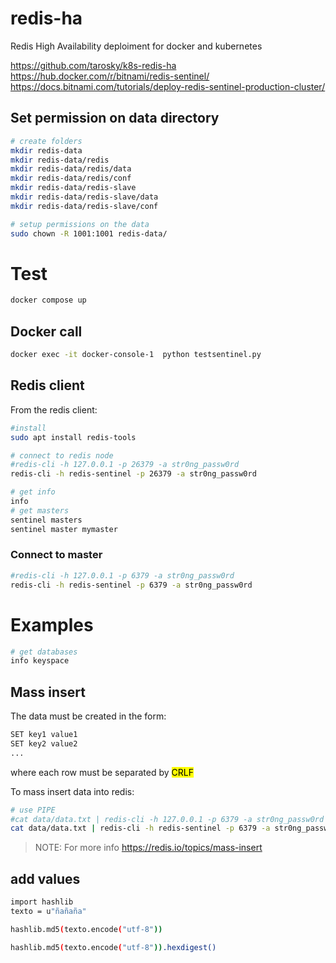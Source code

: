 # redis-ha
Redis High Availability deploiment for docker and kubernetes

https://github.com/tarosky/k8s-redis-ha
https://hub.docker.com/r/bitnami/redis-sentinel/
https://docs.bitnami.com/tutorials/deploy-redis-sentinel-production-cluster/


## Set permission on data directory

```bash
# create folders
mkdir redis-data
mkdir redis-data/redis
mkdir redis-data/redis/data
mkdir redis-data/redis/conf
mkdir redis-data/redis-slave
mkdir redis-data/redis-slave/data
mkdir redis-data/redis-slave/conf

# setup permissions on the data 
sudo chown -R 1001:1001 redis-data/
```
# Test

```bash
docker compose up 
```
## Docker call

```bash
docker exec -it docker-console-1  python testsentinel.py 
```

## Redis client

From the redis client:

```bash
#install 
sudo apt install redis-tools

# connect to redis node
#redis-cli -h 127.0.0.1 -p 26379 -a str0ng_passw0rd
redis-cli -h redis-sentinel -p 26379 -a str0ng_passw0rd

# get info
info
# get masters
sentinel masters
sentinel master mymaster
```

### Connect to master

```bash
#redis-cli -h 127.0.0.1 -p 6379 -a str0ng_passw0rd
redis-cli -h redis-sentinel -p 6379 -a str0ng_passw0rd

```


# Examples

```bash
# get databases
info keyspace
```

## Mass insert

The data must be created in the form:
```txt
SET key1 value1
SET key2 value2
...
```
where each row must be separated by <mark>CRLF</mark>

To mass insert data into redis:
```bash
# use PIPE 
#cat data/data.txt | redis-cli -h 127.0.0.1 -p 6379 -a str0ng_passw0rd --pipe
cat data/data.txt | redis-cli -h redis-sentinel -p 6379 -a str0ng_passw0rd --pipe
```

>NOTE: For more info https://redis.io/topics/mass-insert
## add values
```bash
import hashlib
texto = u"ñañaña"

hashlib.md5(texto.encode("utf-8"))

hashlib.md5(texto.encode("utf-8")).hexdigest()
```